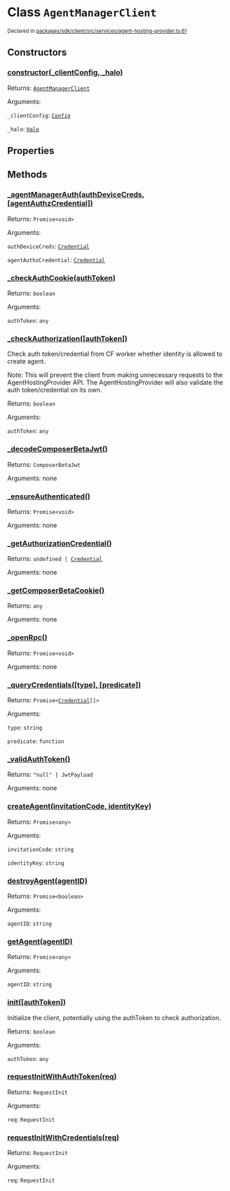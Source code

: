 # Class `AgentManagerClient`
<sub>Declared in [packages/sdk/client/src/services/agent-hosting-provider.ts:61](https://github.com/dxos/dxos/blob/52455dba3/packages/sdk/client/src/services/agent-hosting-provider.ts#L61)</sub>




## Constructors
### [constructor(_clientConfig, _halo)](https://github.com/dxos/dxos/blob/52455dba3/packages/sdk/client/src/services/agent-hosting-provider.ts#L70)




Returns: <code>[AgentManagerClient](/api/@dxos/client/classes/AgentManagerClient)</code>

Arguments: 

`_clientConfig`: <code>[Config](/api/@dxos/client/classes/Config)</code>

`_halo`: <code>[Halo](/api/@dxos/client/interfaces/Halo)</code>



## Properties


## Methods
### [_agentManagerAuth(authDeviceCreds, \[agentAuthzCredential\])](https://github.com/dxos/dxos/blob/52455dba3/packages/sdk/client/src/services/agent-hosting-provider.ts#L238)




Returns: <code>Promise&lt;void&gt;</code>

Arguments: 

`authDeviceCreds`: <code>[Credential](/api/@dxos/client/interfaces/Credential)</code>

`agentAuthzCredential`: <code>[Credential](/api/@dxos/client/interfaces/Credential)</code>


### [_checkAuthCookie(authToken)](https://github.com/dxos/dxos/blob/52455dba3/packages/sdk/client/src/services/agent-hosting-provider.ts#L125)




Returns: <code>boolean</code>

Arguments: 

`authToken`: <code>any</code>


### [_checkAuthorization(\[authToken\])](https://github.com/dxos/dxos/blob/52455dba3/packages/sdk/client/src/services/agent-hosting-provider.ts#L108)


Check auth token/credential from CF worker whether identity is allowed to create agent.

Note: This will prevent the client from making unnecessary requests to the AgentHostingProvider API.
The AgentHostingProvider will also validate the auth token/credential on its own.

Returns: <code>boolean</code>

Arguments: 

`authToken`: <code>any</code>


### [_decodeComposerBetaJwt()](https://github.com/dxos/dxos/blob/52455dba3/packages/sdk/client/src/services/agent-hosting-provider.ts#L144)




Returns: <code>ComposerBetaJwt</code>

Arguments: none




### [_ensureAuthenticated()](https://github.com/dxos/dxos/blob/52455dba3/packages/sdk/client/src/services/agent-hosting-provider.ts#L189)




Returns: <code>Promise&lt;void&gt;</code>

Arguments: none




### [_getAuthorizationCredential()](https://github.com/dxos/dxos/blob/52455dba3/packages/sdk/client/src/services/agent-hosting-provider.ts#L160)




Returns: <code>undefined | [Credential](/api/@dxos/client/interfaces/Credential)</code>

Arguments: none




### [_getComposerBetaCookie()](https://github.com/dxos/dxos/blob/52455dba3/packages/sdk/client/src/services/agent-hosting-provider.ts#L149)




Returns: <code>any</code>

Arguments: none




### [_openRpc()](https://github.com/dxos/dxos/blob/52455dba3/packages/sdk/client/src/services/agent-hosting-provider.ts#L206)




Returns: <code>Promise&lt;void&gt;</code>

Arguments: none




### [_queryCredentials(\[type\], \[predicate\])](https://github.com/dxos/dxos/blob/52455dba3/packages/sdk/client/src/services/agent-hosting-provider.ts#L299)




Returns: <code>Promise&lt;[Credential](/api/@dxos/client/interfaces/Credential)[]&gt;</code>

Arguments: 

`type`: <code>string</code>

`predicate`: <code>function</code>


### [_validAuthToken()](https://github.com/dxos/dxos/blob/52455dba3/packages/sdk/client/src/services/agent-hosting-provider.ts#L283)




Returns: <code>"null" | JwtPayload</code>

Arguments: none




### [createAgent(invitationCode, identityKey)](https://github.com/dxos/dxos/blob/52455dba3/packages/sdk/client/src/services/agent-hosting-provider.ts#L314)




Returns: <code>Promise&lt;any&gt;</code>

Arguments: 

`invitationCode`: <code>string</code>

`identityKey`: <code>string</code>


### [destroyAgent(agentID)](https://github.com/dxos/dxos/blob/52455dba3/packages/sdk/client/src/services/agent-hosting-provider.ts#L385)




Returns: <code>Promise&lt;boolean&gt;</code>

Arguments: 

`agentID`: <code>string</code>


### [getAgent(agentID)](https://github.com/dxos/dxos/blob/52455dba3/packages/sdk/client/src/services/agent-hosting-provider.ts#L343)




Returns: <code>Promise&lt;any&gt;</code>

Arguments: 

`agentID`: <code>string</code>


### [init(\[authToken\])](https://github.com/dxos/dxos/blob/52455dba3/packages/sdk/client/src/services/agent-hosting-provider.ts#L90)


Initialize the client, potentially using the authToken to check authorization.

Returns: <code>boolean</code>

Arguments: 

`authToken`: <code>any</code>


### [requestInitWithAuthToken(req)](https://github.com/dxos/dxos/blob/52455dba3/packages/sdk/client/src/services/agent-hosting-provider.ts#L178)




Returns: <code>RequestInit</code>

Arguments: 

`req`: <code>RequestInit</code>


### [requestInitWithCredentials(req)](https://github.com/dxos/dxos/blob/52455dba3/packages/sdk/client/src/services/agent-hosting-provider.ts#L168)




Returns: <code>RequestInit</code>

Arguments: 

`req`: <code>RequestInit</code>


